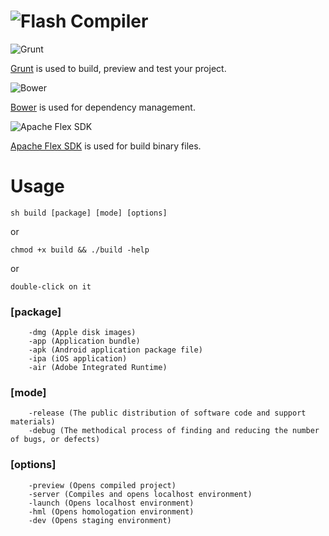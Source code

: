 ![Flash Compiler](https://raw2.github.com/adriancmiranda/flash-compiler/master/examples/desktop/html/source/application/images/logo-apache.png "Flash Compiler")
=====

![Grunt](https://raw2.github.com/adriancmiranda/flash-compiler/master/examples/desktop/html/source/application/images/bullet-grunt.gif "Grunt")

[Grunt](http://gruntjs.com/) is used to build, preview and test your project.

![Bower](https://raw2.github.com/adriancmiranda/flash-compiler/master/examples/desktop/html/source/application/images/bullet-bower.gif "Bower")

[Bower](http://bower.io/) is used for dependency management.

![Apache Flex SDK](https://raw2.github.com/adriancmiranda/flash-compiler/master/examples/desktop/html/source/application/images/bullet-flex.png "Apache Flex SDK")

[Apache Flex SDK](http://flex.apache.org/) is used for build binary files.

Usage
=====

    sh build [package] [mode] [options]

or

    chmod +x build && ./build -help

or

    double-click on it

### [package]

        -dmg (Apple disk images)
        -app (Application bundle)
        -apk (Android application package file)
        -ipa (iOS application) 
        -air (Adobe Integrated Runtime)

### [mode]

        -release (The public distribution of software code and support materials)
        -debug (The methodical process of finding and reducing the number of bugs, or defects)

### [options]

        -preview (Opens compiled project)
        -server (Compiles and opens localhost environment)
        -launch (Opens localhost environment)
        -hml (Opens homologation environment)
        -dev (Opens staging environment)
